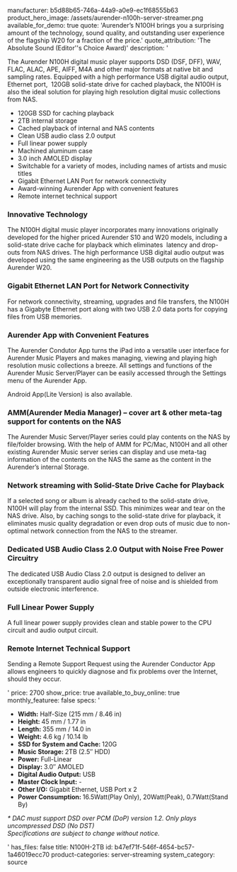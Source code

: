 manufacturer: b5d88b65-746a-44a9-a0e9-ec1f68555b63
product_hero_image: /assets/aurender-n100h-server-streamer.png
available_for_demo: true
quote: 'Aurender’s N100H brings you a surprising amount of the technology, sound quality, and outstanding user experience of the flagship W20 for a fraction of the price.'
quote_attribution: 'The Absolute Sound (Editor''s Choice Award)'
description: '<p>The Aurender N100H digital music player supports DSD (DSF, DFF), WAV, FLAC, ALAC, APE, AIFF, M4A and other major formats at native bit and sampling rates. Equipped with a high performance USB digital audio output, Ethernet port,&nbsp; 120GB solid-state drive for cached playback, the N100H is also the ideal solution for playing high resolution digital music collections from NAS.</p><ul><li>120GB SSD for caching playback</li><li>2TB internal storage</li><li>Cached playback of internal and NAS contents</li><li>Clean USB audio class 2.0 output</li><li>Full linear power supply</li><li>Machined aluminum case</li><li>3.0 inch AMOLED display</li><li>Switchable for a variety of modes, including names of artists and music titles</li><li>Gigabit Ethernet LAN Port for network connectivity</li><li>Award-winning Aurender App with convenient features</li><li>Remote internet technical support</li></ul><h3>Innovative Technology</h3><p>The N100H digital music player incorporates many innovations originally developed for the higher priced Aurender S10 and W20 models,&nbsp;including a solid-state drive cache for playback which eliminates &nbsp;latency and drop-outs from NAS drives. The high performance USB digital audio output was developed using the same engineering as the USB outputs&nbsp;on the flagship Aurender W20.</p><h3>Gigabit Ethernet LAN Port for Network Connectivity</h3><p>For network connectivity, streaming, upgrades and file transfers, the N100H has a Gigabyte Ethernet port along with two USB 2.0 data&nbsp;ports for copying files from USB memories.</p><h3>Aurender App with Convenient Features</h3><p>The Aurender Condutor App turns the iPad into a versatile user interface for Aurender Music Players and makes managing, viewing and playing&nbsp;high resolution music collections a breeze. All settings and functions of the Aurender Music Server/Player can be easily accessed through&nbsp;the Settings menu of the Aurender App.</p><p>Android App(Lite Version) is also available.</p><h3>AMM(Aurender Media Manager) – cover art &amp; other meta-tag support for contents on the NAS</h3><p>The Aurender Music Server/Player series could play contents on the NAS by file/folder browsing. With the help of AMM for PC/Mac, N100H and all other existing Aurender Music server series can display and use meta-tag information of the contents on the NAS the same as the content in the Aurender’s internal Storage.</p><h3>Network streaming with Solid-State Drive Cache for Playback</h3><p>If a selected song or album is already cached to the solid-state&nbsp;drive, N100H will play from the internal SSD. This minimizes wear and tear on the NAS drive. Also, by caching songs to the solid-state drive for&nbsp;playback, it eliminates music quality degradation or even drop outs of music due to non-optimal network connection from the NAS to the streamer.</p><h3>Dedicated USB Audio Class 2.0 Output with Noise Free Power Circuitry</h3><p>The dedicated USB Audio Class 2.0 output is designed to deliver an exceptionally transparent audio signal free of noise and is shielded&nbsp;from outside electronic interference.</p><h3>Full Linear Power Supply</h3><p>A full linear power supply provides clean and stable power to the CPU circuit and audio output circuit.</p><h3>Remote Internet Technical Support</h3><p>Sending a Remote Support Request using the Aurender Conductor App allows engineers to quickly diagnose and fix problems over&nbsp;the Internet, should they occur.</p>'
price: 2700
show_price: true
available_to_buy_online: true
monthly_featuree: false
specs: '<ul><li><b>Width:</b> ​Half-Size (215 mm / 8.46 in)</li><li><b>Height:&nbsp;</b>45 mm / 1.77 in</li><li><b>Length:&nbsp;</b>355 mm / 14.0 in​</li><li><b>Weight:&nbsp;</b>4.6 kg / 10.14 lb</li><li><b>SSD for System and Cache​:&nbsp;</b>120G​</li><li><b>Music Storage​:&nbsp;</b>2TB (2.5″ HDD)</li><li><b>Power:</b> ​Full-Linear​</li><li><b>Display​:&nbsp;</b>3.0″ AMOLED​</li><li><b>Digital Audio Output​:</b> USB</li><li><b>​Master Clock Input:</b> -</li><li><b>​​Other I/O:</b> Gigabit Ethernet, USB Port x 2</li><li><b>​Power Consumption​:&nbsp;</b>16.5Watt(Play Only), 20Watt(Peak), 0.7Watt(Stand By)&nbsp;&nbsp;</li></ul><p><i>* DAC must support DSD over PCM (DoP) version 1.2. Only plays uncompressed DSD (No DST)<br>Specifications are subject to change without notice.</i></p>'
has_files: false
title: N100H-2TB
id: b47ef71f-546f-4654-bc57-1a46019ecc70
product-categories: server-streaming
system_category: source
